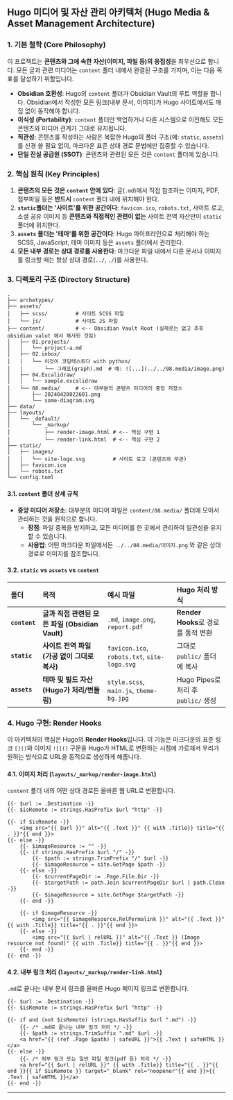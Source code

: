 ## Hugo 미디어 및 자산 관리 아키텍처 (Hugo Media & Asset Management Architecture)

### 1. 기본 철학 (Core Philosophy)

이 프로젝트는 **콘텐츠와 그에 속한 자산(이미지, 파일 등)의 응집성**을 최우선으로 합니다. 모든 글과 관련 미디어는 `content` 폴더 내에서 완결된 구조를 가지며, 이는 다음 목표를 달성하기 위함입니다.

-   **Obsidian 호환성**: Hugo의 `content` 폴더가 Obsidian Vault의 루트 역할을 합니다. Obsidian에서 작성한 모든 링크(내부 문서, 이미지)가 Hugo 사이트에서도 깨짐 없이 동작해야 합니다.
-   **이식성 (Portability)**: `content` 폴더만 백업하거나 다른 시스템으로 이전해도 모든 콘텐츠와 미디어 관계가 그대로 유지됩니다.
-   **직관성**: 콘텐츠를 작성하는 사람은 복잡한 Hugo의 폴더 구조(예: `static`, `assets`)를 신경 쓸 필요 없이, 마크다운 표준 상대 경로 문법에만 집중할 수 있습니다.
-   **단일 진실 공급원 (SSOT)**: 콘텐츠와 관련된 모든 것은 `content` 폴더에 있습니다.

### 2. 핵심 원칙 (Key Principles)

1.  **콘텐츠의 모든 것은 `content` 안에 있다**: 글(`.md`)에서 직접 참조하는 이미지, PDF, 첨부파일 등은 **반드시** `content` 폴더 내에 위치해야 한다.
2.  **`static`폴더는 '사이트'를 위한 공간이다**: `favicon.ico`, `robots.txt`, 사이트 로고, 소셜 공유 이미지 등 **콘텐츠와 직접적인 관련이 없는** 사이트 전역 자산만이 `static` 폴더에 위치한다.
3.  **`assets` 폴더는 '테마'를 위한 공간이다**: Hugo 파이프라인으로 처리해야 하는 SCSS, JavaScript, 테마 이미지 등은 `assets` 폴더에서 관리한다.
4.  **모든 내부 경로는 상대 경로를 사용한다**: 마크다운 파일 내에서 다른 문서나 이미지를 링크할 때는 항상 상대 경로(`../`, `./`)를 사용한다.

### 3. 디렉토리 구조 (Directory Structure)

```
.
├── archetypes/
├── assets/
│   ├── scss/         # 사이트 SCSS 파일
│   └── js/           # 사이트 JS 파일
├── content/          # <-- Obsidian Vault Root (실제로는 없고 추후 obsidian valut 에서 복사된 것임)
│   ├── 01.projects/
│   │   └── project-a.md
│   ├── 02.inbox/
│   │   └── 이것이 코딩테스트다 with python/
│   │       └── 그래프(graph).md  # 예: ![...](../../08.media/image.png)
│   ├── 04.Excalidraw/
│   │   └── sample.excalidraw
│   └── 08.media/     # <-- 대부분의 콘텐츠 미디어의 중앙 저장소
│       ├── 20240428022601.png
│       └── some-diagram.svg
├── data/
├── layouts/
│   └── _default/
│       └── _markup/
│           ├── render-image.html # <-- 핵심 구현 1
│           └── render-link.html  # <-- 핵심 구현 2
├── static/
│   ├── images/
│   │   └── site-logo.svg         # 사이트 로고 (콘텐츠와 무관)
│   ├── favicon.ico
│   └── robots.txt
└── config.toml
```

#### 3.1. `content` 폴더 상세 규칙

-   **중앙 미디어 저장소**: 대부분의 미디어 파일은 `content/08.media/` 폴더에 모아서 관리하는 것을 원칙으로 합니다.
    -   **장점**: 파일 중복을 방지하고, 모든 미디어를 한 곳에서 관리하여 일관성을 유지할 수 있습니다.
    -   **사용법**: 어떤 마크다운 파일에서든 `../../08.media/이미지.png` 와 같은 상대 경로로 이미지를 참조합니다.

#### 3.2. `static` vs `assets` vs `content`

| 폴더        | 목적                                            | 예시 파일                                 | Hugo 처리 방식                    |
| :---------- | :---------------------------------------------- | :---------------------------------------- | :-------------------------------- |
| **`content`** | **글과 직접 관련된 모든 파일 (Obsidian Vault)** | `.md`, `image.png`, `report.pdf`          | **Render Hooks**로 경로를 동적 변환 |
| **`static`**  | **사이트 전역 파일 (가공 없이 그대로 복사)**    | `favicon.ico`, `robots.txt`, `site-logo.svg` | 그대로 `public/` 폴더에 복사      |
| **`assets`**  | **테마 및 빌드 자산 (Hugo가 처리/번들링)**      | `style.scss`, `main.js`, `theme-bg.jpg`   | Hugo Pipes로 처리 후 `public/` 생성 |

### 4. Hugo 구현: Render Hooks

이 아키텍처의 핵심은 Hugo의 **Render Hooks**입니다. 이 기능은 마크다운의 표준 링크 `[]()`와 이미지 `![]()` 구문을 Hugo가 HTML로 변환하는 시점에 가로채서 우리가 원하는 방식으로 URL을 동적으로 생성하게 해줍니다.

#### 4.1. 이미지 처리 (`layouts/_markup/render-image.html`)

`content` 폴더 내의 어떤 상대 경로든 올바른 웹 URL로 변환합니다.

```go-template
{{- $url := .Destination -}}
{{- $isRemote := strings.HasPrefix $url "http" -}}

{{- if $isRemote -}}
    <img src="{{ $url }}" alt="{{ .Text }}" {{ with .Title}} title="{{ . }}"{{ end }}>
{{- else -}}
    {{- $imageResource := "" -}}
    {{- if strings.HasPrefix $url "/" -}}
        {{- $path := strings.TrimPrefix "/" $url -}}
        {{- $imageResource = site.GetPage $path -}}
    {{- else -}}
        {{- $currentPageDir := .Page.File.Dir -}}
        {{- $targetPath := path.Join $currentPageDir $url | path.Clean -}}
        {{- $imageResource = site.GetPage $targetPath -}}
    {{- end -}}

    {{- if $imageResource -}}
        <img src="{{ $imageResource.RelPermalink }}" alt="{{ .Text }}" {{ with .Title}} title="{{ . }}"{{ end }}>
    {{- else -}}
        <img src="{{ $url | relURL }}" alt="{{ .Text }} (Image resource not found)" {{ with .Title}} title="{{ . }}"{{ end }}>
    {{- end -}}
{{- end -}}
```

#### 4.2. 내부 링크 처리 (`layouts/_markup/render-link.html`)

`.md`로 끝나는 내부 문서 링크를 올바른 Hugo 페이지 링크로 변환합니다.

```go-template
{{- $url := .Destination -}}
{{- $isRemote := strings.HasPrefix $url "http" -}}

{{- if and (not $isRemote) (strings.HasSuffix $url ".md") -}}
    {{- /* .md로 끝나는 내부 링크 처리 */ -}}
    {{- $path := strings.TrimSuffix ".md" $url -}}
    <a href="{{ (ref .Page $path) | safeURL }}">{{ .Text | safeHTML }}</a>
{{- else -}}
    {{- /* 외부 링크 또는 일반 파일 링크(pdf 등) 처리 */ -}}
    <a href="{{ $url | relURL }}" {{ with .Title}} title="{{ . }}"{{ end }}{{ if $isRemote }} target="_blank" rel="noopener"{{ end }}>{{ .Text | safeHTML }}</a>
{{- end -}}
```

---